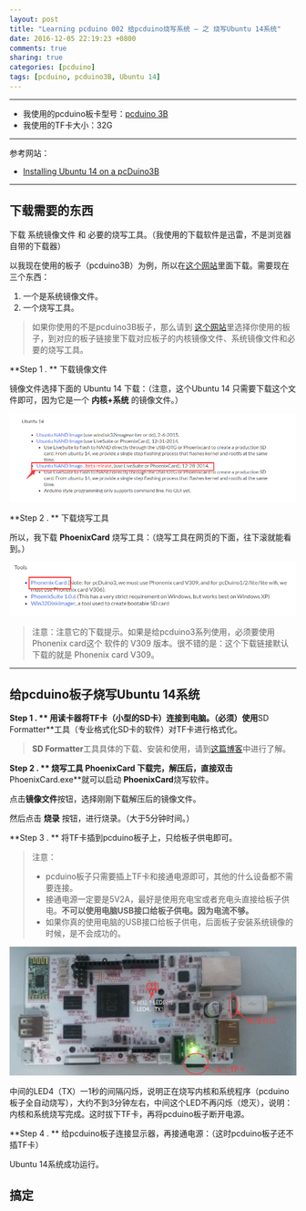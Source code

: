 ```yaml
---
layout: post
title: "Learning pcduino 002 给pcduino烧写系统 — 之 烧写Ubuntu 14系统"
date: 2016-12-05 22:19:23 +0800
comments: true
sharing: true
categories: [pcduino]
tags: [pcduino, pcduino3B, Ubuntu 14]
---
```



----------

* 我使用的pcduino板卡型号：[pcduino 3B](http://www.aobosir.com/blog/2016/12/05/pcduino-3B-Board-Introduction/)
* 我使用的TF卡大小：32G


----------

参考网站：

* [Installing Ubuntu 14 on a pcDuino3B](https://www.youtube.com/watch?v=XXauYnwElpQ)


----------


## 下载需要的东西

下载 系统镜像文件 和 必要的烧写工具。（我使用的下载软件是迅雷，不是浏览器自带的下载器）


以我现在使用的板子（pcduino3B）为例，所以在[这个网站](http://www.linksprite.com/image-for-pcduino3-nano-pcduino3b/)里面下载。需要现在三个东西：

1. 一个是系统镜像文件。
2. 一个烧写工具。

> 如果你使用的不是pcduino3B板子，那么请到 [这个网站](http://www.linksprite.com/pcduino-download/)里选择你使用的板子，到对应的板子链接里下载对应板子的内核镜像文件、系统镜像文件和必要的烧写工具。




**Step 1 . ** 下载镜像文件

镜像文件选择下面的 Ubuntu 14 下载：（注意，这个Ubuntu 14 只需要下载这个文件即可，因为它是一个 **内核+系统** 的镜像文件。）

![Alt text](/images/2016-12-5-pcduino-programming-system-ubuntu-14/1480946917168.png)

**Step 2 . ** 下载烧写工具

所以，我下载 **PhoenixCard** 烧写工具：（烧写工具在网页的下面，往下滚就能看到。）

![Alt text](/images/2016-12-5-pcduino-programming-system-ubuntu-14/1480947440669.png)

> 注意：注意它的下载提示。如果是给pcduino3系列使用，必须要使用 Phonenix card这个 软件的 V309 版本。很不错的是：这个下载链接默认下载的就是 Phonenix card V309。


----------

## 给pcduino板子烧写Ubuntu 14系统

**Step 1 . ** 用读卡器将TF卡（小型的SD卡）连接到电脑。（必须）使用**SD Formatter**工具（专业格式化SD卡的软件）对TF卡进行格式化。


> **SD Formatter**工具具体的下载、安装和使用，请到[这篇博客](http://blog.csdn.net/github_35160620/article/details/52038918)中进行了解。

**Step 2 . ** 烧写工具 **PhoenixCard** 下载完，解压后，直接双击**PhoenixCard.exe**就可以启动 **PhoenixCard**烧写软件。

点击**镜像文件**按钮，选择刚刚下载解压后的镜像文件。

然后点击 **烧录** 按钮，进行烧录。（大于5分钟时间。）

**Step 3 . ** 将TF卡插到pcduino板子上，只给板子供电即可。

> 注意：
>  
> * pcduino板子只需要插上TF卡和接通电源即可，其他的什么设备都不需要连接。
> * 接通电源一定要是5V2A，最好是使用充电宝或者充电头直接给板子供电。**不可以使用电脑USB接口给板子供电。因为电流不够。**
> * 如果你真的使用电脑的USB接口给板子供电，后面板子安装系统镜像的时候，是不会成功的。


![Alt text](/images/2016-12-5-pcduino-programming-system-ubuntu-14/1480947234663.png)


中间的LED4（TX）一1秒的间隔闪烁，说明正在烧写内核和系统程序（pcduino板子全自动烧写），大约不到3分钟左右，中间这个LED不再闪烁（熄灭），说明：内核和系统烧写完成。这时拔下TF卡，再将pcduino板子断开电源。

**Step 4 . ** 给pcduino板子连接显示器，再接通电源：（这时pcduino板子还不插TF卡）

Ubuntu 14系统成功运行。


## 搞定
